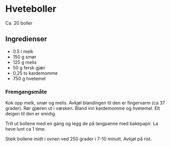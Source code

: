 # Hveteboller

Ca. 20 boller

## Ingredienser
- 0.5 l melk
- 150 g smør
- 125 g melis
- 50 g fersk gjær
- 0,25 ts kardemomme
- 750 g hvetemel

### Fremgangsmåte
Kok opp melk, smør og melis. Avkjøl blandingen til den er fingervarm (ca 37 grader). Rør gjæren ut i væsken. Bland inn kardemomme og hvetemel. Elt deigen til den er smidig.

Trill ut bollene med en gang og legg de på langpanne med bakepapir. La heve lunt ca 1 time.

Steik bollene midt i ovnen ved 250 grader i 7-10 minutt. 
Avkjøl på rist.